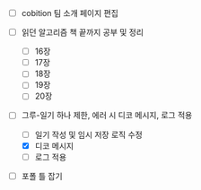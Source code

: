 - [ ] cobition 팀 소개 페이지 편집


- [ ] 읽던 알고리즘 책 끝까지 공부 및 정리
	- [ ] 16장
	- [ ] 17장
	- [ ] 18장
	- [ ] 19장
	- [ ] 20장
- [ ] 그루-일기 하나 제한, 에러 시 디코 메시지, 로그 적용
	- [ ] 일기 작성 및 임시 저장 로직 수정
	- [x] 디코 메시지
	- [ ] 로그 적용
- [ ] 포폴 틀 잡기